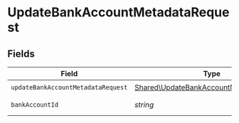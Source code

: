 # UpdateBankAccountMetadataRequest


## Fields

| Field                                                                                              | Type                                                                                               | Required                                                                                           | Description                                                                                        | Example                                                                                            |
| -------------------------------------------------------------------------------------------------- | -------------------------------------------------------------------------------------------------- | -------------------------------------------------------------------------------------------------- | -------------------------------------------------------------------------------------------------- | -------------------------------------------------------------------------------------------------- |
| `updateBankAccountMetadataRequest`                                                                 | [Shared\UpdateBankAccountMetadataRequest](../../Models/Shared/UpdateBankAccountMetadataRequest.md) | :heavy_check_mark:                                                                                 | N/A                                                                                                |                                                                                                    |
| `bankAccountId`                                                                                    | *string*                                                                                           | :heavy_check_mark:                                                                                 | The bank account ID.                                                                               | XXX                                                                                                |